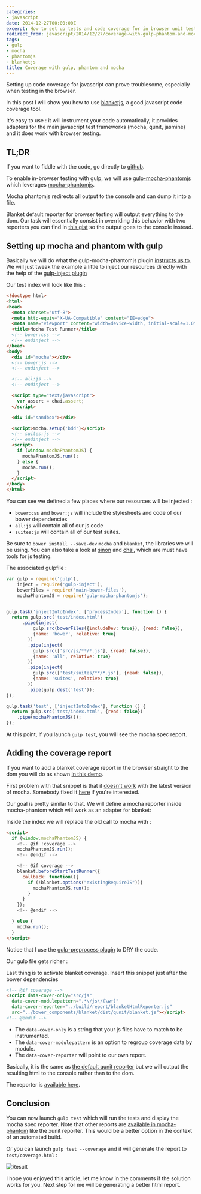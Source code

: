```yaml
---
categories:
- javascript
date: 2014-12-27T00:00:00Z
excerpt: How to set up tests and code coverage for in browser unit tests with blanketjs
redirect_from: javascript/2014/12/27/coverage-with-gulp-phantom-and-mocha.html
tags:
- gulp
- mocha
- phantomjs
- blanketjs
title: Coverage with gulp, phantom and mocha
---
```


Setting up code coverage for javascript can prove troublesome, especially when testing in the browser.

In this post I will show you how to use [blanketjs](http://blanketjs.org/), a good javascript
code coverage tool.

It's easy to use : it will instrument your code automatically, it provides adapters for the main javascript test frameworks (mocha, qunit, jasmine) and it does work with browser testing.

## TL;DR

If you want to fiddle with the code, go directly to [github](https://github.com/geowarin/javascript-coverage).

To enable in-browser testing with gulp, we will use [gulp-mocha-phantomjs](https://github.com/mrhooray/gulp-mocha-phantomjs) which leverages [mocha-phantomjs](https://github.com/metaskills/mocha-phantomjs).

Mocha phantomjs redirects all output to the console and can dump it into a file.

Blanket default reporter for browser testing will output everything to the dom. Our task will essentially consist in overriding this behavior with two reporters you can find in [this gist](https://gist.github.com/geowarin/d86c7ff39ac43ee730a7) so the output goes to the console instead.

## Setting up mocha and phantom with gulp

Basically we will do what the gulp-mocha-phantomjs plugin [instructs us to](https://github.com/mrhooray/gulp-mocha-phantomjs#usage).
We will just tweak the example a little to inject our resources directly with the help of
the [gulp-inject plugin](https://github.com/klei/gulp-inject#gulp-inject---)

Our test index will look like this :

```html
<!doctype html>
<html>
<head>
  <meta charset="utf-8">
  <meta http-equiv="X-UA-Compatible" content="IE=edge">
  <meta name="viewport" content="width=device-width, initial-scale=1.0">
  <title>Mocha Test Runner</title>
  <!-- bower:css -->
  <!-- endinject -->
</head>
<body>
  <div id="mocha"></div>
  <!-- bower:js -->
  <!-- endinject -->

  <!-- all:js -->
  <!-- endinject -->

  <script type="text/javascript">
    var assert = chai.assert;
  </script>

  <div id="sandbox"></div>

  <script>mocha.setup('bdd')</script>
  <!-- suites:js -->
  <!-- endinject -->
  <script>
    if (window.mochaPhantomJS) {
      mochaPhantomJS.run();
    } else {
      mocha.run();
    }
  </script>
</body>
</html>
```

You can see we defined a few places where our resources will be injected :

* `bower:css` and `bower:js` will include the stylesheets and code of our bower dependencies
* `all:js` will contain all of our js code
* `suites:js` will contain all of our test suites.

Be sure to `bower install --save-dev` `mocha` and `blanket`, the libraries we will be using.
You can also take a look at [sinon](http://sinonjs.org/) and [chai](http://chaijs.com/), which are must have tools for js testing.

The associated gulpfile :

```javascript
var gulp = require('gulp'),
    inject = require('gulp-inject'),
    bowerFiles = require('main-bower-files'),
    mochaPhantomJS = require('gulp-mocha-phantomjs');


gulp.task('injectIntoIndex', ['processIndex'], function () {
  return gulp.src('test/index.html')
      .pipe(inject(
          gulp.src(bowerFiles({includeDev: true}), {read: false}),
          {name: 'bower', relative: true}
        ))
        .pipe(inject(
          gulp.src(['src/js/**/*.js'], {read: false}),
          {name: 'all', relative: true}
        ))
        .pipe(inject(
          gulp.src(['test/suites/**/*.js'], {read: false}),
          {name: 'suites', relative: true}
        ))
        .pipe(gulp.dest('test'));
});

gulp.task('test', ['injectIntoIndex'], function () {
  return gulp.src('test/index.html', {read: false})
    .pipe(mochaPhantomJS());
});

```

At this point, if you launch `gulp test`, you will see the mocha spec report.

## Adding the coverage report

If you want to add a blanket coverage report in the browser straight to the dom
you will do as shown [in this demo](http://alex-seville.github.io/blanket/test/mocha-browser/adapter.html).

First problem with that snippet is that it [doesn't work](https://github.com/alex-seville/blanket/issues/451) with the latest version of mocha. Somebody fixed it [here](https://github.com/vladikoff/mocha-blanketjs-adapter/blob/master/mocha-blanket.js) if you're interested.

Our goal is pretty similar to that. We will define a mocha reporter inside mocha-phantom which will work as an adapter for blanket:

<code data-gist-id="d86c7ff39ac43ee730a7" data-gist-file="mochaBlanketAdapter.js"></code>

Inside the index we will replace the old call to mocha with :

```html
<script>
  if (window.mochaPhantomJS) {
    <!-- @if !coverage -->
    mochaPhantomJS.run();
    <!-- @endif -->

    <!-- @if coverage -->
    blanket.beforeStartTestRunner({
      callback: function(){
        if (!blanket.options("existingRequireJS")){
          mochaPhantomJS.run();
        }
      }
    });
    <!-- @endif -->

  } else {
    mocha.run();
  }
</script>
```

Notice that I use the [gulp-preprocess plugin](https://github.com/jas/gulp-preprocess) to DRY the code.

Our gulp file gets richer :

<code data-gist-id="d86c7ff39ac43ee730a7" data-gist-file="gulpfile.js"></code>

Last thing is to activate blanket coverage. Insert this snippet just after the bower dependencies

```html
<!-- @if coverage -->
<script data-cover-only="src/js"
  data-cover-modulepattern=".*\/js\/(\w+)"
  data-cover-reporter="../build/report/blanketHtmlReporter.js"
  src="../bower_components/blanket/dist/qunit/blanket.js"></script>
<!-- @endif -->
```

* The `data-cover-only` is a string that your js files have to match to be instrumented.
* The `data-cover-modulepattern` is an option to regroup coverage data by module.
* The `data-cover-reporter` will point to our own report.

Basically, it is the same as [the default qunit reporter](https://github.com/alex-seville/blanket/blob/master/src/qunit/reporter.js) but we will output the resulting html to the console rather than to the dom.

The reporter is [available here](https://gist.github.com/geowarin/d86c7ff39ac43ee730a7#file-blankethtmlreporter-js).

## Conclusion

You can now launch `gulp test` which will run the tests and display the mocha spec reporter.
Note that other reports are [available in mocha-phantom](https://github.com/metaskills/mocha-phantomjs#supported-reporters) like the xunit reporter.
This would be a better option in the context of an automated build.

Or you can launch `gulp test --coverage` and it will generate the report to `test/coverage.html` :

![Result](/assets/images/articles/2014-12-coverage-report.png "Coverage html report")

I hope you enjoyed this article, let me know in the comments if the solution works for you.
Next step for me will be generating a better html report.
